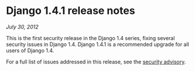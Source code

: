 # Django 1.4.1 release notes

*July 30, 2012*

This is the first security release in the Django 1.4 series, fixing several
security issues in Django 1.4. Django 1.4.1 is a recommended upgrade for
all users of Django 1.4.

For a full list of issues addressed in this release, see the [security
advisory](https://www.djangoproject.com/weblog/2012/jul/30/security-releases-issued/).
